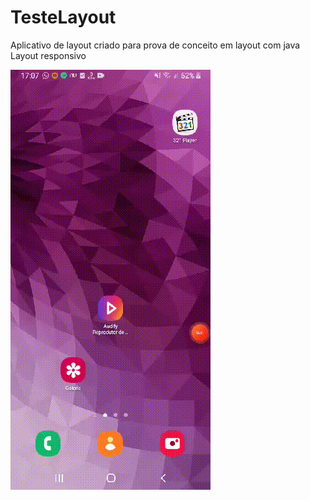 # TesteLayout
Aplicativo de layout criado para prova de conceito em layout com java
Layout responsivo

![teste responsivo layout em aplicativo](https://github.com/Paulo-Mason-SkyDark/TesteLayout/blob/master/gif/video-1637010943.gif)